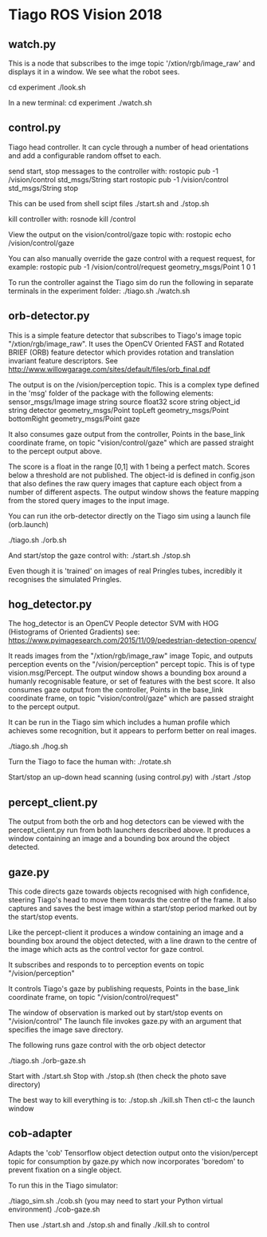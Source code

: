 Tiago ROS Vision 2018
=====================

watch.py
--------

This is a node that subscribes to the imge topic '/xtion/rgb/image_raw' and displays it in a window. We see what the robot sees.

cd experiment
./look.sh

In a new terminal:
cd experiment
./watch.sh

control.py
----------
Tiago head controller. It can cycle through a number of head orientations and add a configurable random offset to each.

send start, stop messages to the controller with:
rostopic pub -1 /vision/control std_msgs/String start
rostopic pub -1 /vision/control std_msgs/String stop

This can be used from shell scipt files ./start.sh and ./stop.sh

kill controller with:
rosnode kill /control

View the output on the vision/control/gaze topic with:
rostopic echo /vision/control/gaze

You can also manually override the gaze control with a request request, for example:
rostopic pub -1 /vision/control/request geometry_msgs/Point 1 0 1

To run the controller against the Tiago sim do run the following in separate terminals in the experiment folder:
./tiago.sh
./watch.sh

orb-detector.py
---------------
This is a simple feature detector that subscribes to Tiago's image topic "/xtion/rgb/image_raw". 
It uses the OpenCV Oriented FAST and Rotated BRIEF (ORB) feature detector which provides rotation and translation invariant feature descriptors. See http://www.willowgarage.com/sites/default/files/orb_final.pdf

The output is on the /vision/perception topic. This is a complex type defined in the 'msg' folder of the package with the following elements:
sensor_msgs/Image image
string source
float32 score
string object_id
string detector
geometry_msgs/Point topLeft
geometry_msgs/Point bottomRight
geometry_msgs/Point gaze

It also consumes gaze output from the controller, Points in the base_link coordinate frame, on topic "vision/control/gaze" which are passed straight to the percept output above.

The score is a float in the range [0,1] with 1 being a perfect match. Scores below a threshold are not published. The object-id is defined in config.json that also defines the raw query images that capture each object from a number of different aspects. The output window shows the feature mapping from the stored query images to the input image.

You can run ithe orb-detector directly on the Tiago sim using a launch file (orb.launch)

./tiago.sh
./orb.sh

And start/stop the gaze control with:
./start.sh
./stop.sh

Even though it is 'trained' on images of real Pringles tubes, incredibly it recognises the simulated Pringles.

hog_detector.py
---------------

The hog_detector is an OpenCV People detector SVM with HOG (Histograms of Oriented Gradients)
see: https://www.pyimagesearch.com/2015/11/09/pedestrian-detection-opencv/

It reads images from the "/xtion/rgb/image_raw" image Topic, and outputs perception events on the "/vision/perception" percept topic. This is of type vision.msg/Percept. The output window shows a bounding box around a humanly recognisable feature, or set of features with the best score.
It also consumes gaze output from the controller, Points in the base_link coordinate frame, on topic "vision/control/gaze" which are passed straight to the percept output.

It can be run in the Tiago sim which includes a human profile which achieves some recognition, but it appears to perform better on real images.

./tiago.sh
./hog.sh

Turn the Tiago to face the human with:
./rotate.sh

Start/stop an up-down head scanning (using control.py) with
./start
./stop

percept_client.py
-----------------

The output from both the orb and hog detectors can be viewed with the percept_client.py run from both launchers described above. It produces a window containing an image and a bounding box around the object detected.

gaze.py
-------

This code directs gaze towards objects recognised with high confidence, steering Tiago's head to
move them towards the centre of the frame. It also captures and saves the best image
within a start/stop period marked out by the start/stop events.

Like the percept-client it produces a window containing an image and a bounding box around the object detected, with a line drawn to the centre of the image which acts as the control vector for gaze control.

It subscribes and responds to to perception events on topic "/vision/perception"

It controls Tiago's gaze by publishing requests, Points in the base_link coordinate frame, on topic "/vision/control/request"

The window of observation is marked out by start/stop events on "/vision/control"
The launch file invokes gaze.py with an argument that specifies the image save directory.

The following runs gaze control with the orb object detector

./tiago.sh
./orb-gaze.sh

Start with ./start.sh
Stop with ./stop.sh (then check the photo save directory)

The best way to kill everything is to:
./stop.sh
./kill.sh
Then ctl-c the launch window

cob-adapter
-----------

Adapts the 'cob' Tensorflow object detection output onto the vision/percept topic for consumption by gaze.py which now incorporates 'boredom' to prevent fixation on a single object.

To run this in the Tiago simulator:

./tiago_sim.sh
./cob.sh     (you may need to start your Python virtual environment)
./cob-gaze.sh

Then use ./start.sh and ./stop.sh and finally ./kill.sh to control


